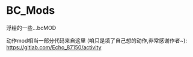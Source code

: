 # BC_Mods

浮绘的一些...bcMOD

动作mod相当一部分代码来自这里 (咱只是填了自己想的动作,非常感谢作者~): 
https://gitlab.com/Echo_87150/activity